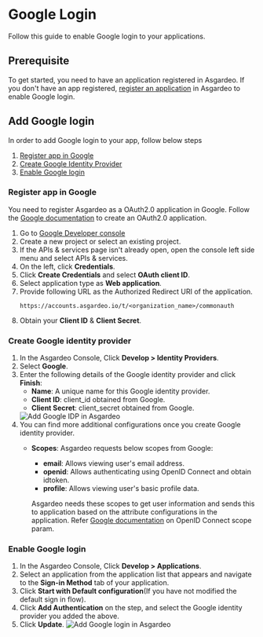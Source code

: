 # Google Login

Follow this guide to enable Google login to your applications.

## Prerequisite
To get started, you need to have an application registered in Asgardeo. If you don't have an app registered, [register an application](../../applications/) in Asgardeo to enable Google login.
 
## Add Google login
In order to add Google login to your app, follow below steps
 1. [Register app in Google](#register-app-in-google)
 2. [Create Google Identity Provider](#create-google-identity-provider)
 3. [Enable Google login](#enable-google-login)

### Register app in Google
You need to register Asgardeo as a OAuth2.0 application in Google. Follow the [Google documentation](https://support.google.com/googleapi/answer/6158849) to create an OAuth2.0 application.

1. Go to [Google Developer console](https://console.developers.google.com/apis/credentials)
2. Create a new project or select an existing project.
3. If the APIs & services page isn't already open, open the console left side menu and select APIs & services.
4. On the left, click **Credentials**.
5. Click **Create Credentials**  and select **OAuth client ID**.
6. Select application type as **Web application**.
7. Provide following URL as the Authorized Redirect URI of the application.
    ```
    https://accounts.asgardeo.io/t/<organization_name>/commonauth
    ```
8. Obtain your **Client ID** & **Client Secret**.  
    
### Create Google identity provider
1. In the Asgardeo Console, Click **Develop > Identity Providers**.
2. Select **Google**.
    <!--img :src="$withBase('/assets/img/guides/idp/list_of_idps.png')" alt="List of IDPs in Asgardeo"-->
3. Enter the following details of the Google identity provider and click **Finish**:
    - **Name**: A unique name for this Google identity provider.
    - **Client ID**: client_id obtained from Google.
    - **Client Secret**: client_secret obtained from Google.   
    <img :src="$withBase('/assets/img/guides/idp/google-idp/add-google-idp.png')" alt="Add Google IDP in Asgardeo">
4. You can find more additional configurations once you create Google identity provider.
    - **Scopes**: Asgardeo requests below scopes from Google:
        - **email**: Allows viewing user's email address.
        - **openid**: Allows authenticating using OpenID Connect and obtain idtoken.
        - **profile**: Allows viewing user's basic profile data.          
    
      Asgardeo needs these scopes to get user information and sends this to application based on the attribute configurations in the application. Refer [Google documentation](https://developers.google.com/identity/protocols/oauth2/openid-connect#scope-param) on OpenID Connect scope param.
 
###  Enable Google login
1. In the Asgardeo Console, Click **Develop > Applications**.
2. Select an application from the application list that appears and navigate to the **Sign-in Method** tab of your application.
3. Click **Start with Default configuration**(If you have not modified the default sign in flow).
4. Click **Add Authentication** on the step, and select the Google identity provider you added the above.
5. Click **Update**.
    <img :src="$withBase('/assets/img/guides/idp/google-idp/add-google-federation-with-basic.png')" alt="Add Google login in Asgardeo">
